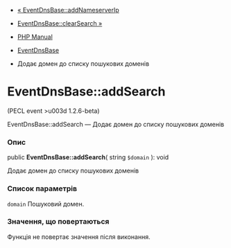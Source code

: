 - [« EventDnsBase::addNameserverIp](eventdnsbase.addnameserverip.md)
- [EventDnsBase::clearSearch »](eventdnsbase.clearsearch.md)

- [PHP Manual](index.md)
- [EventDnsBase](class.eventdnsbase.md)
- Додає домен до списку пошукових доменів

# EventDnsBase::addSearch

(PECL event \>u003d 1.2.6-beta)

EventDnsBase::addSearch — Додає домен до списку пошукових доменів

### Опис

public **EventDnsBase::addSearch**( string `$domain` ): void

Додає домен до списку пошукових доменів

### Список параметрів

`domain`
Пошуковий домен.

### Значення, що повертаються

Функція не повертає значення після виконання.
